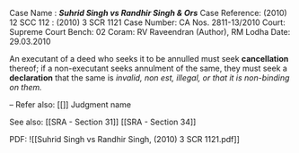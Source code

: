 Case Name : ***Suhrid Singh vs Randhir Singh & Ors***
Case Reference: (2010) 12 SCC 112 : (2010) 3 SCR 1121
Case Number: CA Nos. 2811-13/2010
Court: Supreme Court
Bench: 02
Coram: RV Raveendran (Author), RM Lodha
Date: 29.03.2010

An executant of a deed who seeks it to be annulled must seek **cancellation** thereof; if a non-executant seeks annulment of the same, they must seek a **declaration** that the same is *invalid, non est, illegal, or that it is non-binding on them.* 

–
Refer also:
[[]]
Judgment name

See also:
[[SRA - Section 31]]
[[SRA - Section 34]]

PDF:
![[Suhrid Singh vs Randhir Singh, (2010) 3 SCR 1121.pdf]]